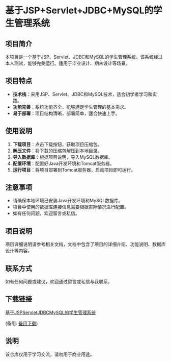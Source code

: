 # 基于JSP+Servlet+JDBC+MySQL的学生管理系统

## 项目简介

本项目是一个基于JSP、Servlet、JDBC和MySQL的学生管理系统。该系统经过本人测试，能够完美运行。适用于毕业设计、期末设计等场景。

## 项目特点

- **技术栈**：采用JSP、Servlet、JDBC和MySQL技术，适合初学者学习和实践。
- **功能完善**：系统功能齐全，能够满足学生管理的基本需求。
- **易于部署**：项目结构清晰，部署简单，适合快速上手。

## 使用说明

1. **下载项目**：点击下载按钮，获取项目压缩包。
2. **解压文件**：将下载的压缩包解压到本地目录。
3. **导入数据库**：根据项目说明，导入MySQL数据库。
4. **配置环境**：配置好Java开发环境和Tomcat服务器。
5. **运行项目**：将项目部署到Tomcat服务器，启动项目即可运行。

## 注意事项

- 请确保本地环境已安装Java开发环境和MySQL数据库。
- 项目中使用的数据库连接信息需要根据实际情况进行配置。
- 如有任何问题，欢迎留言或私信。

## 项目说明

项目详细说明请参考相关文档，文档中包含了项目的详细介绍、功能说明、数据库设计等内容。

## 联系方式

如有任何问题或建议，欢迎通过留言或私信与我联系。

## 下载链接
[基于JSPServletJDBCMySQL的学生管理系统](https://pan.quark.cn/s/bb5e8b1bef3a) 

(备用: [备用下载](https://pan.baidu.com/s/13v1FbYPRpXK494eXE5MPMw?pwd=1234))

## 说明

该仓库仅用于学习交流，请勿用于商业用途。
